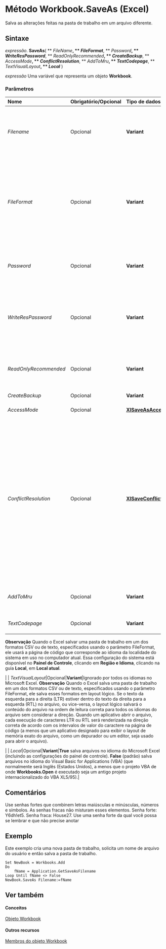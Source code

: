 
# Método Workbook.SaveAs (Excel)

Salva as alterações feitas na pasta de trabalho em um arquivo diferente.


## Sintaxe

 _expressão_. **SaveAs**( ** _FileName_**, ** _FileFormat_**, ** _Password_**, ** _WriteResPassword_**, ** _ReadOnlyRecommended_**, ** _CreateBackup_**, ** _AccessMode_**, ** _ConflictResolution_**, ** _AddToMru_**, ** _TextCodepage_**, ** _TextVisualLayout_**, ** _Local_** )

 _expressão_ Uma variável que representa um objeto **Workbook**.


### Parâmetros



|**Nome**|**Obrigatório/Opcional**|**Tipo de dados**|**Descrição**|
|:-----|:-----|:-----|:-----|
| _Filename_|Opcional|**Variant**|Uma cadeia de caracteres que indica o nome do arquivo a ser salvo. Você pode incluir um caminho completo; se não fizer isso, o Microsoft Excel salvará o arquivo na pasta atual.|
| _FileFormat_|Opcional|**Variant**|O formato do arquivo a ser usado quando você salvar o arquivo. Para obter uma lista de opções válidas, consulte a enumeração  **[XlFileFormat](4c0ebc4c-915c-c199-ee39-f4d14ba7b64e.md)**. Para um arquivo existente, o formato padrão será o último formato de arquivo especificado; para um novo arquivo, o padrão será o formato da versão do Excel usada.|
| _Password_|Opcional|**Variant**|Uma cadeia de caracteres que diferencia maiúsculas de minúsculas (até 15 caracteres) que indica a senha de proteção a ser dada ao arquivo.|
| _WriteResPassword_|Opcional|**Variant**|Uma cadeia de caracteres que indica a senha de reserva de gravação para este arquivo. Se um arquivo for salvo com a senha e se a senha não for fornecida quando o arquivo for aberto, o arquivo será aberto como somente leitura.|
| _ReadOnlyRecommended_|Opcional|**Variant**|**True** para exibir uma mensagem quando o arquivo for aberto, recomendando que o arquivo seja aberto como somente leitura.|
| _CreateBackup_|Opcional|**Variant**|**True** para criar um arquivo de backup.|
| _AccessMode_|Opcional|**[XlSaveAsAccessMode](245c910e-4a23-6a4d-40a1-68528f06150c.md)**|O modo de acesso para a pasta de trabalho.|
| _ConflictResolution_|Opcional|**[XlSaveConflictResolution](1cdccb5a-c356-4572-9429-49850338b31b.md)**|Um valor  **[XlSaveConflictResolution](1cdccb5a-c356-4572-9429-49850338b31b.md)** que determina como o método resolve um conflito enquanto salva a pasta de trabalho. Se eu definir como **xlUserResolution**, a caixa de diálogo de resolução de conflito será exibida. Se você definir como **xlLocalSessionChanges**, as alterações do usuário local serão automaticamente aceitas. Se definido como **xlOtherSessionChanges**, as alterações de outras sessões serão automaticamente aceitas em vez das alterações do usuário local. Se esse argumento for omitido, a caixa de diálogo de resolução de conflito será exibida.|
| _AddToMru_|Opcional|**Variant**|**True** para adicionar esta pasta de trabalho à lista de arquivos usados recentemente. O valor padrão é **False**.|
| _TextCodepage_|Opcional|**Variant**|Ignorado por todos os idiomas no Microsoft Excel.
 **Observação**  Quando o Excel salvar uma pasta de trabalho em um dos formatos CSV ou de texto, especificados usando o parâmetro FileFormat, ele usará a página de código que corresponde ao idioma da localidade do sistema em uso no computador atual. Essa configuração do sistema está disponível no  **Painel de Controle**, clicando em  **Região e Idioma**, clicando na guia  **Local**, em **Local atual**.

|
| _TextVisualLayout_|Opcional|**Variant**|Ignorado por todos os idiomas no Microsoft Excel.
 **Observação**  Quando o Excel salva uma pasta de trabalho em um dos formatos CSV ou de texto, especificados usando o parâmetro FileFormat, ele salva esses formatos em layout lógico. Se o texto da esquerda para a direita (LTR) estiver dentro do texto da direita para a esquerda (RTL) no arquivo, ou vice-versa, o layout lógico salvará o conteúdo do arquivo na ordem de leitura correta para todos os idiomas do arquivo sem considerar a direção. Quando um aplicativo abrir o arquivo, cada execução de caracteres LTR ou RTL será renderizada na direção correta de acordo com os intervalos de valor do caractere na página de código (a menos que um aplicativo designado para exibir o layout de memória exato do arquivo, como um depurador ou um editor, seja usado para abrir o arquivo).

|
| _Local_|Opcional|**Variant**|**True** salva arquivos no idioma do Microsoft Excel (incluindo as configurações do painel de controle). **False** (padrão) salva arquivos no idioma do Visual Basic for Applications (VBA) (que normalmente será Inglês (Estados Unidos), a menos que o projeto VBA de onde **Workbooks.Open** é executado seja um antigo projeto internacionalizado do VBA XL5/95).|

## Comentários

Use senhas fortes que combinem letras maiúsculas e minúsculas, números e símbolos. As senhas fracas não misturam esses elementos. Senha forte: Y6dh!et5. Senha fraca: House27. Use uma senha forte da qual você possa se lembrar e que não precise anotar


## Exemplo

Este exemplo cria uma nova pasta de trabalho, solicita um nome de arquivo do usuário e então salva a pasta de trabalho.


```
Set NewBook = Workbooks.Add 
Do 
    fName = Application.GetSaveAsFilename 
Loop Until fName <> False 
NewBook.SaveAs Filename:=fName
```


## Ver também


#### Conceitos


[Objeto Workbook](8c00aa60-c974-eed3-0812-3c9625eb0d4c.md)
#### Outros recursos


[Membros do objeto Workbook](dce102a3-25de-3ff4-2ce5-bc56e08baca7.md)